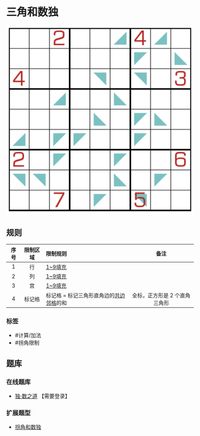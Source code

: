 # 三角和数独
<!-- START doctoc generated TOC please keep comment here to allow auto update -->
<!-- DON'T EDIT THIS SECTION, INSTEAD RE-RUN doctoc TO UPDATE -->

<!-- END doctoc generated TOC please keep comment here to allow auto update -->

![题](../../../../../images/sudoku/三角和数独.png)

## 规则

| 序号  | 限制区域 | 限制规则                    |        备注        |
|:---:|:----:|:------------------------|:----------------:|
|  1  |  行   | [1~9填充]                 |                  |
|  2  |  列   | [1~9填充]                 |                  |
|  3  |  宫   | [1~9填充]                 |                  |
|  4  | 标记格  | 标记格 = 标记三角形直角边的[共边邻格]的和 | 全标，正方形是 2 个直角三角形 |

### 标签

- #计算/加法
- #拐角限制

## 题库

### 在线题库

- [独·数之道](http://www.sudokufans.org.cn/lx/game.index.php?type=3jh9) 【需要登录】

### 扩展题型

- [拐角和数独](拐角和数独.md)

[1~9填充]: ../../../../../rules/rules.md#1to9填充

[共边邻格]: ../../../../../rules/rules.md#共边邻格
